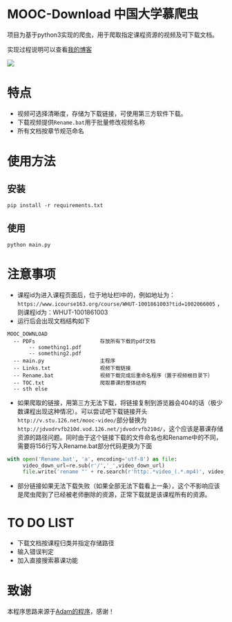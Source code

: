 # MOOC-Download 中国大学慕爬虫
项目为基于python3实现的爬虫，用于爬取指定课程资源的视频及可下载文档。


实现过程说明可以查看[我的博客](https://cyrusrenty.github.io//2018/12/03/moocspider/)

![](https://i.imgur.com/kpmVsqf.jpg)

# 特点
* 视频可选择清晰度，存储为下载链接，可使用第三方软件下载。
* 下载视频提供`Rename.bat`用于批量修改视频名称
* 所有文档按章节规范命名

# 使用方法
## 安装
```
pip install -r requirements.txt
```

## 使用
```
python main.py
```

# 注意事项
* 课程id为进入课程页面后，位于地址栏l中的，例如地址为：`https://www.icourse163.org/course/WHUT-1001861003?tid=1002066005` ，则课程id为：WHUT-1001861003
* 运行后会出现文档结构如下
```
MOOC_DOWNLOAD
  -- PDFs                     存放所有下载的pdf文档
       -- something1.pdf
       -- something2.pdf
  -- main.py                  主程序
  -- Links.txt                视频下载链接
  -- Rename.bat               视频下载完成后重命名程序（置于视频根目录下）
  -- TOC.txt                  爬取慕课的整体结构
  -- sth else
 ```
* 如果爬取的链接，用第三方无法下载，将链接复制到游览器会404的话（极少数课程出现这种情况）。可以尝试吧下载链接开头`http://v.stu.126.net/mooc-video/`部分替换为`http://jdvodrvfb210d.vod.126.net/jdvodrvfb210d/`，这个应该是慕课存储资源的路径问题。同时由于这个链接下载的文件命名也和Rename中的不同，需要将156行写入Rename.bat部分代码更换为下面
```python
with open('Rename.bat', 'a', encoding='utf-8') as file:
     video_down_url=re.sub(r'/','_',video_down_url)
     file.write('rename "' + re.search(r'http:.*video_(.*.mp4)', video_down_url).group(1) + '" "' + name +'.mp4"' + '\n')
```
* 部分链接如果无法下载失败（如果全部无法下载看上一条），这个不影响应该是爬虫爬到了已经被老师删除的资源，正常下载就是该课程所有的资源。


# TO DO LIST
* 下载文档按课程归类并指定存储路径
* 输入错误判定
* 加入直接搜索慕课功能

# 致谢
本程序思路来源于[Adam的程序](https://github.com/Dayunxi/getMOOCmedia)，感谢！